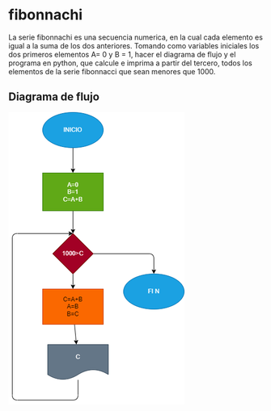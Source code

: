 # fibonnachi
La serie fibonnachi es una secuencia numerica, en la cual cada elemento es igual a la suma de los dos anteriores. Tomando como variables iniciales los dos primeros elementos A= 0 y B = 1, hacer el diagrama de flujo y el programa en python, que calcule e imprima a partir del tercero, todos los elementos de la serie fibonnacci que sean menores que 1000.


## Diagrama de flujo
![Diagrama de flujo](diagrama.png "Diagrama de flujo")